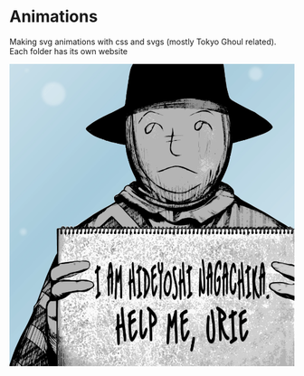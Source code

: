 # Animations

Making svg animations with css and svgs (mostly Tokyo Ghoul related). Each folder has its own website

![hide gif](/gifs/hide.gif)